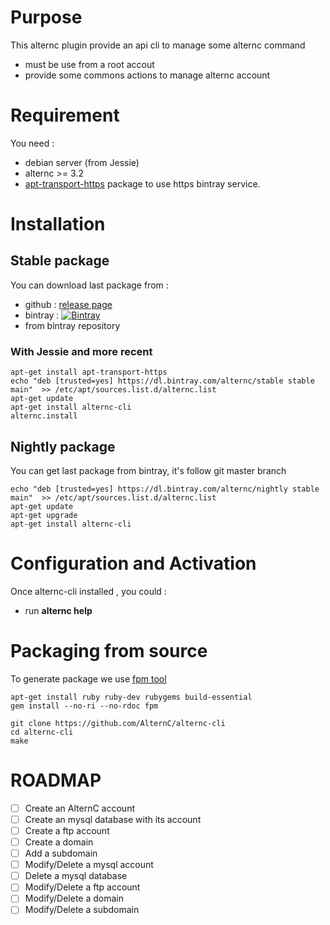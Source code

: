 # Purpose

This alternc plugin provide an api cli to manage some alternc command
* must be use from a root accout
* provide some commons actions to manage alternc account

# Requirement

You need :
* debian server (from Jessie)
* alternc >= 3.2
* [apt-transport-https](https://packages.debian.org/search?keywords=apt-transport-https) package to use https bintray service.


# Installation

## Stable package

You can download last package from :
* github : [release page](../../releases/latest)
* bintray : [ ![Bintray](https://api.bintray.com/packages/alternc/stable/alternc-cli/images/download.svg) ](https://bintray.com/alternc/stable/alternc-cli/_latestVersion)
* from bintray repository

### With Jessie and more recent

```shell
apt-get install apt-transport-https
echo "deb [trusted=yes] https://dl.bintray.com/alternc/stable stable main"  >> /etc/apt/sources.list.d/alternc.list
apt-get update
apt-get install alternc-cli
alternc.install
```

## Nightly package

You can get last package from bintray, it's follow git master branch

```shell
echo "deb [trusted=yes] https://dl.bintray.com/alternc/nightly stable main"  >> /etc/apt/sources.list.d/alternc.list
apt-get update
apt-get upgrade
apt-get install alternc-cli
```

# Configuration and Activation

Once alternc-cli installed , you could :
* run **alternc help**

# Packaging from source

To generate package we use [fpm tool](https://github.com/jordansissel/fpm)

```shell
apt-get install ruby ruby-dev rubygems build-essential
gem install --no-ri --no-rdoc fpm

git clone https://github.com/AlternC/alternc-cli
cd alternc-cli
make

```


# ROADMAP

* [ ] Create an AlternC account
* [ ] Create an mysql database with its account
* [ ] Create a ftp account
* [ ] Create a domain
* [ ] Add a subdomain
* [ ] Modify/Delete a mysql account
* [ ] Delete a mysql database
* [ ] Modify/Delete a ftp account
* [ ] Modify/Delete a domain
* [ ] Modify/Delete a subdomain